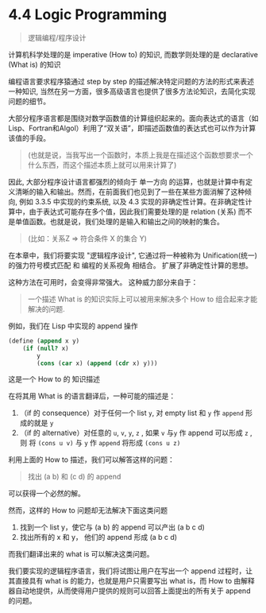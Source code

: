 # 4.4 Logic Programming

> 逻辑编程/程序设计 

计算机科学处理的是 imperative (How to) 的知识, 而数学则处理的是 declarative (What is) 的知识

编程语言要求程序猿通过 step by step 的描述解决特定问题的方法的形式来表述一种知识, 当然在另一方面，很多高级语言也提供了很多方法论知识，去简化实现问题的细节。

大部分程序语言都是围绕对数学函数值的计算组织起来的。面向表达式的语言（如Lisp、Fortran和Algol）利用了“双关语”，即描述函数值的表达式也可以作为计算该值的手段。

>  (也就是说，当我写出一个函数时，本质上我是在描述这个函数想要求一个什么东西，而这个描述本质上就可以用来计算了)



因此, 大部分程序设计语言都强烈的倾向于 单一方向 的运算，也就是计算中有定义清晰的输入和输出。然而，在前面我们也见到了一些在某些方面消解了这种倾向, 例如 3.3.5 中实现的约束系统, 以及 4.3 实现的非确定性计算。在非确定性计算中，由于表达式可能存在多个值，因此我们需要处理的是 relation (关系)
而不是单值函数。也就是说，我们处理的是输入和输出之间的映射的集合。

>  (比如：关系Z => 符合条件 X 的集合 Y)



在本章中，我们将要实现 "逻辑程序设计",  它通过将一种被称为 Unification(统一)的强力符号模式匹配 和 编程的关系视角 相结合。 扩展了非确定性计算的思想。

这种方法在可用时，会变得非常强大。 这种威力部分来自于：

>  一个描述 What is 的知识实际上可以被用来解决多个 How to 组合起来才能解决的问题.



例如，我们在 Lisp 中实现的 append 操作

```scheme
(define (append x y)
    (if (null? x)
        y
        (cons (car x) (append (cdr x) y)))
```

这是一个 How to 的 知识描述

在将其用 What is 的语言翻译后，一种可能的描述是：

1. （if 的 consequence）对于任何一个 list `y`, 对 empty list 和 `y` 作 `append` 形成的就是 `y`
2. （if 的 alternative）对任意的 `u`, `v`, `y`, `z` , 如果 `v` 与`y` 作 append 可以形成 `z` , 则 将 `(cons u v)` 与 `y` 作 `append` 将形成 `(cons u z)`



利用上面的 How to 描述，我们可以解答这样的问题：

> 找出 (a b) 和 (c d) 的 append

可以获得一个必然的解。

然而，这样的 How to 问题却无法解决下面这类问题

1. 找到一个 list y，使它与 (a b) 的 append 可以产出 (a b c d)
2. 找出所有的 x 和 y， 他们的 append 形成 (a b c d)

而我们翻译出来的 what is 可以解决这类问题。

我们要实现的逻辑程序语言，我们将试图让用户在写出一个 append 过程时，让其直接具有 what is 的能力，也就是用户只需要写出 what is，而 How to 由解释器自动地提供，从而使得用户提供的规则可以回答上面提出的所有关于 append 的问题。
